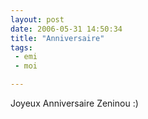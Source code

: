 ```yaml
---
layout: post
date: 2006-05-31 14:50:34
title: "Anniversaire"
tags:
 - emi
 - moi

---
```


Joyeux Anniversaire Zeninou :)
